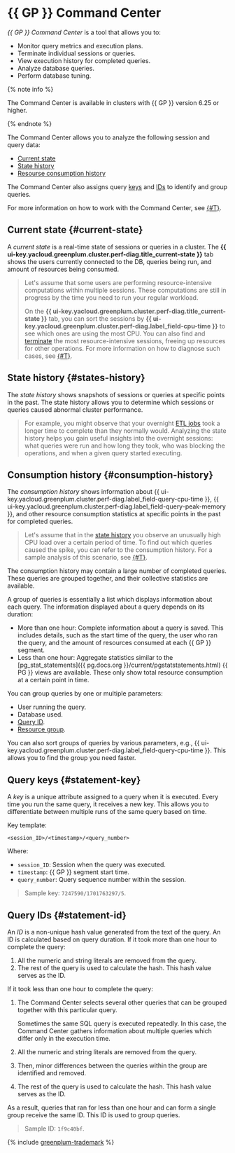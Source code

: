 # {{ GP }} Command Center

_{{ GP }} Command Center_ is a tool that allows you to:

* Monitor query metrics and execution plans.
* Terminate individual sessions or queries.
* View execution history for completed queries.
* Analyze database queries.
* Perform database tuning.

{% note info %}

The Command Center is available in clusters with {{ GP }} version 6.25 or higher.

{% endnote %}

The Command Center allows you to analyze the following session and query data:

* [Current state](#current-state)
* [State history](#states-history)
* [Resourse consumption history](#consumption-history)

The Command Center also assigns query [keys](#statement-key) and [IDs](#statement-id) to identify and group queries.

For more information on how to work with the Command Center, see [{#T}](../operations/command-center.md).

## Current state {#current-state}

A _current state_ is a real-time state of sessions or queries in a cluster. The **{{ ui-key.yacloud.greenplum.cluster.perf-diag.title_current-state }}** tab shows the users currently connected to the DB, queries being run, and amount of resources being consumed.

> Let's assume that some users are performing resource-intensive computations within multiple sessions. These computations are still in progress by the time you need to run your regular workload.
>
> On the **{{ ui-key.yacloud.greenplum.cluster.perf-diag.title_current-state }}** tab, you can sort the sessions by **{{ ui-key.yacloud.greenplum.cluster.perf-diag.label_field-cpu-time }}** to see which ones are using the most CPU. You can also find and [terminate](../operations/command-center.md#terminate-session) the most resource-intensive sessions, freeing up resources for other operations. For more information on how to diagnose such cases, see [{#T}](../operations/command-center.md#current-session).

## State history {#states-history}

The _state history_ shows snapshots of sessions or queries at specific points in the past. The state history allows you to determine which sessions or queries caused abnormal cluster performance.

> For example, you might observe that your overnight [ETL jobs](https://en.wikipedia.org/wiki/Extract,_transform,_load) took a longer time to complete than they normally would. Analyzing the state history helps you gain useful insights into the overnight sessions: what queries were run and how long they took, who was blocking the operations, and when a given query started executing.

## Consumption history {#consumption-history}

The _consumption history_ shows information about {{ ui-key.yacloud.greenplum.cluster.perf-diag.label_field-query-cpu-time }}, {{ ui-key.yacloud.greenplum.cluster.perf-diag.label_field-query-peak-memory }}, and other resource consumption statistics at specific points in the past for completed queries.

> Let's assume that in the [state history](#states-history) you observe an unusually high CPU load over a certain period of time. To find out which queries caused the spike, you can refer to the consumption history. For a sample analysis of this scenario, see [{#T}](../operations/command-center.md#past-statements).

The consumption history may contain a large number of completed queries. These queries are grouped together, and their collective statistics are available.

A group of queries is essentially a list which displays information about each query. The information displayed about a query depends on its duration:

* More than one hour: Complete information about a query is saved. This includes details, such as the start time of the query, the user who ran the query, and the amount of resources consumed at each {{ GP }} segment.
* Less than one hour: Aggregate statistics similar to the [pg_stat_statements]({{ pg.docs.org }}/current/pgstatstatements.html) {{ PG }} views are available. These only show total resource consumption at a certain point in time.

You can group queries by one or multiple parameters:

* User running the query.
* Database used.
* [Query ID](#statement-id).
* [Resource group](resource-groups.md).

You can also sort groups of queries by various parameters, e.g., {{ ui-key.yacloud.greenplum.cluster.perf-diag.label_field-query-cpu-time }}. This allows you to find the group you need faster.

## Query keys {#statement-key}

A _key_ is a unique attribute assigned to a query when it is executed. Every time you run the same query, it receives a new key. This allows you to differentiate between multiple runs of the same query based on time.

Key template:

```text
<session_ID>/<timestamp>/<query_number>
```

Where:

* `session_ID`: Session when the query was executed.
* `timestamp`: {{ GP }} segment start time.
* `query_number`: Query sequence number within the session.

> Sample key: `7247590/1701763297/5`.

## Query IDs {#statement-id}

An _ID_ is a non-unique hash value generated from the text of the query. An ID is calculated based on query duration. If it took more than one hour to complete the query:

1. All the numeric and string literals are removed from the query.
1. The rest of the query is used to calculate the hash. This hash value serves as the ID.

If it took less than one hour to complete the query:

1. The Command Center selects several other queries that can be grouped together with this particular query.

   Sometimes the same SQL query is executed repeatedly. In this case, the Command Center gathers information about multiple queries which differ only in the execution time.

1. All the numeric and string literals are removed from the query.
1. Then, minor differences between the queries within the group are identified and removed.
1. The rest of the query is used to calculate the hash. This hash value serves as the ID.

As a result, queries that ran for less than one hour and can form a single group receive the same ID. This ID is used to group queries.

> Sample ID: `1f9c40bf`.

{% include [greenplum-trademark](../../_includes/mdb/mgp/trademark.md) %}
